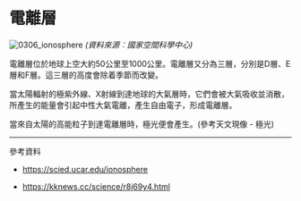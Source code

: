 # 電離層

![0306_ionosphere](./static/0306_ionosphere.jpg)
*(資料來源︰國家空間科學中心)*

電離層位於地球上空大約50公里至1000公里。電離層又分為三層，分別是D層、E層和F層。這三層的高度會除着季節而改變。

當太陽輻射的極紫外線、X射線到達地球的大氣層時，它們會被大氣吸收並消散，所產生的能量會引起中性大氣電離，產生自由電子，形成電離層。

當來自太陽的高能粒子到達電離層時，極光便會產生。(參考天文現像 - 極光)

---

參考資料

- https://scied.ucar.edu/ionosphere

- https://kknews.cc/science/r8j69y4.html
